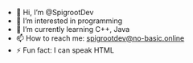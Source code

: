 - 👋 Hi, I’m @SpigrootDev
- 👀 I’m interested in programming
- 🌱 I’m currently learning C++, Java
- 📫 How to reach me: spigrootdev@no-basic.online
- ⚡ Fun fact: I can speak HTML
